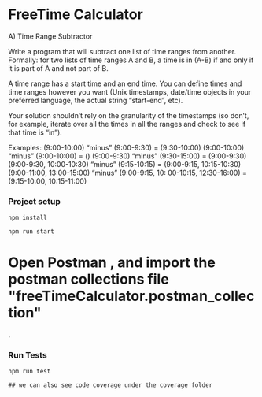 # FreeTime Calculator

A) Time Range Subtractor

Write a program that will subtract one list of time ranges from another. Formally: for two lists of
time ranges A and B, a time is in (A-B) if and only if it is part of A and not part of B.

A time range has a start time and an end time. You can define times and time ranges however you
want (Unix timestamps, date/time objects in your preferred language, the actual string “start-end”, etc).

Your solution shouldn’t rely on the granularity of the timestamps (so don’t, for example, iterate
over all the times in all the ranges and check to see if that time is “in”).

Examples:
(9:00-10:00) “minus” (9:00-9:30) = (9:30-10:00)
(9:00-10:00) “minus” (9:00-10:00) = ()
(9:00-9:30) “minus” (9:30-15:00) = (9:00-9:30)
(9:00-9:30, 10:00-10:30) “minus” (9:15-10:15) = (9:00-9:15, 10:15-10:30)
(9:00-11:00, 13:00-15:00) “minus” (9:00-9:15, 10: 00-10:15, 12:30-16:00) = (9:15-10:00, 10:15-11:00)

### Project setup
```
npm install

npm run start
```
# Open Postman , and  import the postman collections file "freeTimeCalculator.postman_collection"
. 

### Run Tests
```
npm run test

## we can also see code coverage under the coverage folder
```

